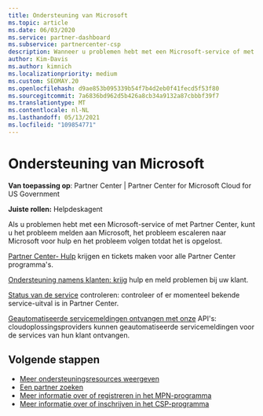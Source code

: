 ```yaml
---
title: Ondersteuning van Microsoft
ms.topic: article
ms.date: 06/03/2020
ms.service: partner-dashboard
ms.subservice: partnercenter-csp
description: Wanneer u problemen hebt met een Microsoft-service of met Partner Center, kunt u voor hulp naar Microsoft escaleren en het probleem volgen totdat het is opgelost.
author: Kim-Davis
ms.author: kimnich
ms.localizationpriority: medium
ms.custom: SEOMAY.20
ms.openlocfilehash: d9ae853b095339b54f7b4d2eb0f41fecd5f53f80
ms.sourcegitcommit: 7a6836bd962d5b426a8cb34a9132a87cbbbf39f7
ms.translationtype: MT
ms.contentlocale: nl-NL
ms.lasthandoff: 05/13/2021
ms.locfileid: "109854771"
---
```

# <a name="support-from-microsoft"></a>Ondersteuning van Microsoft

**Van toepassing op**: Partner Center | Partner Center for Microsoft Cloud for US Government

**Juiste rollen:** Helpdeskagent

Als u problemen hebt met een Microsoft-service of met Partner Center, kunt u het probleem melden aan Microsoft, het probleem escaleren naar Microsoft voor hulp en het probleem volgen totdat het is opgelost.

[Partner Center- Hulp](report-problems-with-partner-center.md) krijgen en tickets maken voor alle Partner Center programma's.

[Ondersteuning namens klanten: krijg](report-problems-on-behalf-of-a-customer.md) hulp en meld problemen bij uw klant.

[Status van de service](check-service-health.md) controleren: controleer of er momenteel bekende service-uitval is in Partner Center.

[Geautomatiseerde servicemeldingen ontvangen met onze](get-automated-service-notifications-with-our-apis.md) API's: cloudoplossingsproviders kunnen geautomatiseerde servicemeldingen voor de services van hun klant ontvangen.

## <a name="next-steps"></a>Volgende stappen

- [Meer ondersteuningsresources weergeven](https://partner.microsoft.com/support/?stage=1)
- [Een partner zoeken](find-a-partner.md)
- [Meer informatie over of registreren in het MPN-programma](https://partner.microsoft.com/membership)
- [Meer informatie over of inschrijven in het CSP-programma](https://partner.microsoft.com/membership/cloud-solution-provider)

